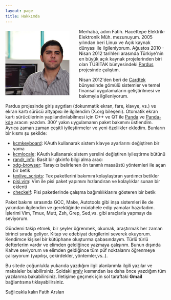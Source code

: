 ```yaml
---
layout: page
title: Hakkımda
---
```


<img src="/images/fatih_arslan.png" align="left" style="margin-right:30px; margin-top:7px;"> Merhaba, adım Fatih.  Hacettepe Elektrik-Elektronik Müh. mezunuyum. 2005 yılından beri Linux ve Açık kaynak dünyası ile ilgileniyorum. Ağustos 2010 - Nisan 2012 tarihleri arasında Türkiye'nin en büyük açık kaynak projelerinden biri olan TÜBİTAK bünyesindeki [Pardus](http://www.pardus.org.tr/) projesinde çalıştım. 

Nisan 2012'den beri de [Cardtek](http://www.cardtek.com/) bünyesinde gömülü sistemler ve temel finansal uygulamaların geliştirilmesi ve bakımıyla ilgileniyorum.

Pardus projesinde giriş aygıtları (dokunmatik ekran, fare, klavye, vs.) ve ekran kartı sürücü altyapısı ile ilgilendim (X.org bileşeni). Otomatik ekran kartı sürücülerinin yapılandırılabilmesi için C++ ve QT ile [Panda](http://svn.pardus.org.tr/uludag/trunk/panda/) ve [Panda-kde](http://svn.pardus.org.tr/uludag/trunk/kde/panda-kde/) aracını yazdım. 300' yakın uygulamanın paket bakımını üstlendim. Ayrıca zaman zaman çeşitli iyileştirmeler ve yeni özellikler ekledim. Bunların bir kısmı şu şekilde:

* [kcmkeyboard](http://svn.pardus.org.tr/uludag/trunk/playground/fatih.arslan/kauth_kcmkeyboard/): KAuth kullanarak sistem klavye ayarlarını değiştiren bir yama
* [kcmlocale](http://svn.pardus.org.tr/uludag/trunk/playground/fatih.arslan/kcmlocale/): KAuth kullanarak sistem yerelini değiştiren iyileştirme bütünü
* [randr_info](http://svn.pardus.org.tr/uludag/trunk/playground/fatih.arslan/randr_info/): Basit bir glxinfo bilgi alma aracı
* [xdg-browser](http://svn.pardus.org.tr/uludag/trunk/playground/fatih.arslan/xdg-browser/): Tarayıcı belirlenen ön tanımlı masaüstü yöntemleri ile açan bir betik
* [texlive_scripts](http://svn.pardus.org.tr/uludag/trunk/scripts/tex/): Tex paketlerini bakımını kolaylaştıran yardımcı betikler
* [pisi.vim](https://github.com/farslan/pisi-vim): Vim ile pisi paket yapımını hızlandıran ve kolaylıklar sunan bir eklenti
* [checkelf](http://svn.pardus.org.tr/uludag/trunk/scripts/checkelf): Pisi paketlerinde çalışma bağımlılıklarını gösteren bir betik

Paket bakımı sırasında GCC, Make, Autotools gibi inşa sistemleri ile de yakından ilgilendim ve gerektiğinde müdahele edip yamalar hazırladım. İşlerimi Vim, Tmux, Mutt, Zsh, Grep, Sed,vs. gibi araçlarla yapmayı da seviyorum.

Gündemi takip etmek, bir şeyler öğrenmek, okumak, araştırmak her zaman birinci sırada geliyor. Kitap ve edebiyat dergilerini severek okuyorum. Kendimce kişisel bir kütüphane oluşturma çabasındayım. Türlü türlü defterlerim vardır ve elimden geldiğince yazmaya çalışırım. Bunun dışında Kahve seviyorum ve elimden geldiğince tüm püf noktalarını öğrenmeye çalışıyorum (yapılışı, çekirdekler, yöntemler,vs..).

Bu sitede çoğunlukla yukarıda yazdığım ilgil alanlarımla ilgili yazılar ve makaleler bulabilirsiniz. Soldaki [arşiv](http://blog.arsln.org/archives/) kısmından ise daha önce yazdığım tüm yazılarıma bakabilirsiniz. İletişime geçmek için sol taraftaki **Gmail** bağlantısına tıklayabilirsiniz.

Sağlıcakla kalın Fatih Arslan
